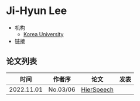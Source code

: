 # Ji-Hyun Lee

- 机构
  - [Korea University](../../Institutions/Korea_University.md)
- 链接

## 论文列表

| 时间 | 作者序 | 论文 | 发表 |
|:-:|:-:|---|---|
| 2022.11.01 | No.03/06 | [HierSpeech](../Models/_tmp/2022.11.01_HierSpeech.md) |